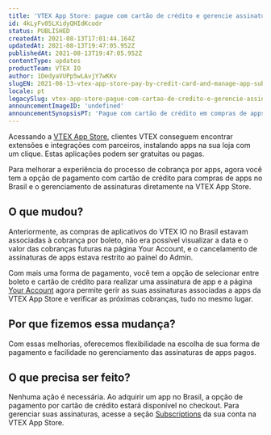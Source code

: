```yaml
---
title: 'VTEX App Store: pague com cartão de crédito e gerencie assinaturas de apps'
id: 4kLyFv05LXidyQHIdKcodr
status: PUBLISHED
createdAt: 2021-08-13T17:01:44.164Z
updatedAt: 2021-08-13T19:47:05.952Z
publishedAt: 2021-08-13T19:47:05.952Z
contentType: updates
productTeam: VTEX IO
author: 1DedyaVUPp5wLAvjY7wKKv
slugEN: 2021-08-13-vtex-app-store-pay-by-credit-card-and-manage-app-subscriptions
locale: pt
legacySlug: vtex-app-store-pague-com-cartao-de-credito-e-gerencie-assinaturas-de-apps
announcementImageID: 'undefined'
announcementSynopsisPT: 'Pague com cartão de crédito em compras de apps e também gerencie assinaturas de aplicativos no site da VTEX App Store. '
---
```


Acessando a [VTEX App Store](https://apps.vtex.com/), clientes VTEX conseguem encontrar extensões e integrações com parceiros, instalando apps na sua loja com um clique. Estas aplicações podem ser gratuitas ou pagas.

Para melhorar a experiência do processo de cobrança por apps, agora você tem a opção de pagamento com cartão de crédito para compras de apps no Brasil e o gerenciamento de assinaturas diretamente na VTEX App Store.

## O que mudou?
Anteriormente, as compras de aplicativos do VTEX IO no Brasil estavam associadas à cobrança por boleto, não era possível visualizar a data e o valor das cobranças futuras na página Your Account, e o cancelamento de assinaturas de apps estava restrito ao painel do Admin. 

Com mais uma forma de pagamento, você tem a opção de selecionar entre boleto e cartão de crédito para realizar uma assinatura de app e a página [Your Account](https://apps.vtex.com/account) agora permite gerir as suas assinaturas associadas a apps da VTEX App Store e verificar as próximas cobranças, tudo no mesmo lugar.

## Por que fizemos essa mudança?
Com essas melhorias, oferecemos flexibilidade na escolha de sua forma de pagamento e facilidade no gerenciamento das assinaturas de apps pagos.

## O que precisa ser feito?
Nenhuma ação é necessária. Ao adquirir um app no Brasil, a opção de pagamento por cartão de crédito estará disponível no checkout. 
Para gerenciar suas assinaturas, acesse a seção [Subscriptions](https://apps.vtex.com/account#/subscriptions) da sua conta na VTEX App Store.

